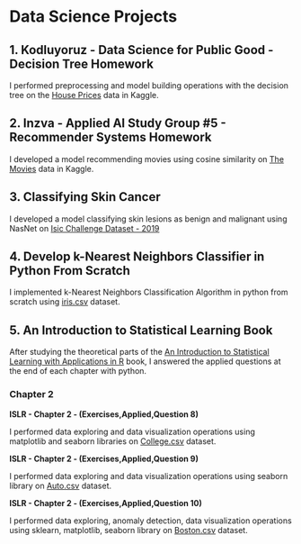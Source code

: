 # Data Science Projects
## 1. **Kodluyoruz - Data Science for Public Good - Decision Tree Homework**
    
I performed preprocessing and model building operations with the decision tree on the [House Prices](https://www.kaggle.com/c/house-prices-advanced-regression-techniques/data) data in Kaggle.

## 2. **Inzva - Applied AI Study Group #5 - Recommender Systems Homework**
    
I developed a model recommending movies using cosine similarity on [The Movies](https://www.kaggle.com/rounakbanik/the-movies-dataset/data) data in Kaggle.

## 3. Classifying Skin Cancer

I developed a model classifying skin lesions as benign and malignant using NasNet on [Isic Challenge Dataset - 2019](https://challenge.isic-archive.com/data/)

## 4. Develop k-Nearest Neighbors Classifier in Python From Scratch
I implemented k-Nearest Neighbors Classification Algorithm in python from scratch using [iris.csv](https://www.kaggle.com/uciml/iris) dataset.

## 5. An Introduction to Statistical Learning Book
After studying the theoretical parts of the [An Introduction to Statistical Learning with Applications in R](https://web.stanford.edu/~hastie/ISLRv2_website.pdf) book, I answered the applied questions at the end of each chapter with python.
### Chapter 2 
**ISLR - Chapter 2 - (Exercises,Applied,Question 8)**

I performed data exploring and data visualization operations using matplotlib and seaborn libraries on [College.csv](https://book.huihoo.com/introduction-to-statistical-learning/data.html) dataset.

**ISLR - Chapter 2 - (Exercises,Applied,Question 9)**

I performed data exploring and data visualization operations using seaborn library on [Auto.csv](https://book.huihoo.com/introduction-to-statistical-learning/data.html) dataset.

**ISLR - Chapter 2 - (Exercises,Applied,Question 10)**

I performed data exploring, anomaly detection, data visualization operations using sklearn, matplotlib, seaborn library on [Boston.csv](https://www.kaggle.com/prasadperera/the-boston-housing-dataset/data?select=housing.csv) dataset.
